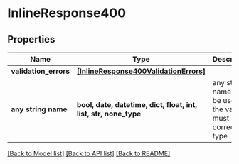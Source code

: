 # InlineResponse400


## Properties
Name | Type | Description | Notes
------------ | ------------- | ------------- | -------------
**validation_errors** | [**[InlineResponse400ValidationErrors]**](InlineResponse400ValidationErrors.md) |  | 
**any string name** | **bool, date, datetime, dict, float, int, list, str, none_type** | any string name can be used but the value must be the correct type | [optional]

[[Back to Model list]](../README.md#documentation-for-models) [[Back to API list]](../README.md#documentation-for-api-endpoints) [[Back to README]](../README.md)


